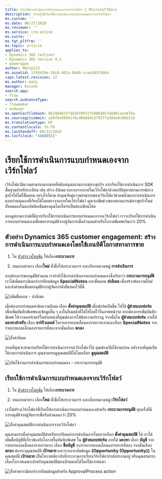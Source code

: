 ```yaml
---
title: เรียกใช้การดำเนินการที่กำหนดเองจากเวิร์กโฟลว์ | MicrosoftDocs
description: เรียนรู้วิธีเรียกใช้การดำเนินการแบบกำหนดเองจากเวิร์กโฟลว์
ms.custom: ''
ms.date: 06/27/2018
ms.reviewer: ''
ms.service: crm-online
ms.suite: ''
ms.tgt_pltfrm: ''
ms.topic: article
applies_to:
- Dynamics 365 (online)
- Dynamics 365 Version 9.x
- powerapps
author: Mattp123
ms.assetid: 1fd5d39e-3dc8-4d1a-8b4b-ccaa303f4bbb
caps.latest.revision: 12
ms.author: matp
manager: kvivek
search.app:
- Flow
search.audienceType:
- flowmaker
- enduser
ms.openlocfilehash: 8b2904632f4b3bf097275906d917e686cace67ba
ms.sourcegitcommit: a20fbed9941f0cd8b69dc579277a30da9c8bb31b
ms.translationtype: HT
ms.contentlocale: th-TH
ms.lasthandoff: 09/12/2018
ms.locfileid: "44688531"
---
```

# <a name="invoke-custom-actions-from-a-workflow"></a>เรียกใช้การดำเนินการแบบกำหนดเองจากเวิร์กโฟลว์

เวิร์กโฟลว์มีความสามารถมากมายที่สนับสนุนสถานการณ์ทางธุรกิจ การเรียกใช้การดำเนินการ SDK พื้นฐานสำหรับระเบียน เช่น สร้าง อัปเดต และลบจากภายในเวิร์กโฟลว์ช่วยแก้ปัญหาสถานการณ์ทางธุรกิจได้ไม่กี่ขั้นตอน อย่างไรก็ตาม ถ้าคุณจับคู่ความสามารถของเวิร์กโฟลว์ด้วยพลังของการดำเนินการแบบกำหนดเองที่เรียกใช้โดยตรงจากภายในเวิร์กโฟลว์ คุณจะเพิ่มช่วงของสถานการณ์ทางธุรกิจใหม่ทั้งหมดลงในแอปพลิเคชันของคุณโดยไม่จำเป็นต้องเขียนโค้ด  
  
 ลองดูสถานการณ์ที่มีการเรียกใช้การดำเนินการแบบกำหนดเองจากเวิร์กโฟลว์ เราจะเรียกใช้การดำเนินการแบบกำหนดเองเพื่อขอการอนุมัติจากผู้จัดการเมื่อส่วนลดสำหรับโอกาสพิเศษเกินกว่า 20%  
  
<a name="action"></a>   
## <a name="dynamics-365-customer-engagement-example-create-a-custom-action-using-the-opportunity-entity"></a>ตัวอย่าง Dynamics 365 customer engagement: สร้างการดำเนินการแบบกำหนดเองโดยใช้เอนทิตีโอกาสทางการขาย
  
1. ใน [ตัวสำรวจโซลูชัน](/powerapps/maker/model-driven-apps/advanced-navigation#solution-explorer) ให้เลือก**กระบวนการ**  
  
2.  บนแถบนำทาง เลือก**ใหม่** ตั้งชื่อให้กระบวนการ และเลือกหมวดหมู่ **การดำเนินการ**  
  
 หากต้องการขออนุมัติส่วนลด เรากำลังใช้การดำเนินการแบบกำหนดเองซึ่งเรียกว่า **กระบวนการอนุมัติ** เราได้เพิ่มพารามิเตอร์การป้อนข้อมูล **SpecialNotes** และขั้นตอน **ส่งอีเมล** เพื่อสร้างข้อความใหม่และส่งคำขอเพื่อขออนุมัติจากผู้จัดการดังที่แสดงไว้ที่นี่  
  
 ![เพิ่มขั้นตอน &#45; ส่งอีเมล](media/enable-custom-action-approval-proces-sadd-email.png "เพิ่มขั้นตอน - ส่งอีเมล")  
  
 เมื่อต้องการกำหนดค่าข้อความอีเมล เลือก **ตั้งค่าคุณสมบัติ** เมื่อฟอร์มเปิดขึ้น ให้ใช้ **ผู้ช่วยแบบฟอร์ม** เพื่อเพิ่มบันทึกพิเศษและข้อมูลอื่น ๆ ลงในอีเมลดังที่ได้ไฮไลต์ไว้ในภาพหน้าจอ หากต้องการเพิ่มบันทึกพิเศษ ให้วางเคอร์เซอร์ในตำแหน่งที่คุณต้องการให้ข้อความปรากฏ จากนั้นใน **ผู้ช่วยแบบฟอร์ม** ภายใต้ **มองหาสำหรับ** เลือก **อาร์กิวเมนต์** ในรายการแบบเลื่อนลงรายการแรกและเลือก **SpecialNotes** จากรายการแบบเลื่อนลงรายการที่สองจากนั้นเลือก **ตกลง**  
  
 ![ตั้งค่าอีเมล](media/enable-custom-action-approval-process-setup-email.png "ตั้งค่าอีเมล")  
  
 ก่อนที่คุณจะสามารถเรียกใช้การดำเนินการจากเวิร์กโฟลว์ได้ คุณต้องเปิดใช้งานก่อน หลังจากที่คุณเปิดใช้งานการดำเนินการ คุณสามารถดูคุณสมบัติได้โดยเลือก **ดูคุณสมบัติ**  
  
 ![เปิดใช้งานการดำเนินการแบบกำหนดเอง &#45; กระบวนการอนุมัติ](media/enable-custom-action-approval-process-activate-action.png "เปิดใช้งานการดำเนินการแบบกำหนดเอง - กระบวนการอนุมัติ")  
  
<a name="workflow"></a>   
## <a name="invoke-a-custom-action-from-a-workflow"></a>เรียกใช้การดำเนินการแบบกำหนดเองจากเวิร์กโฟลว์  
  
1. ใน [ตัวสำรวจโซลูชัน](/powerapps/maker/model-driven-apps/advanced-navigation#solution-explorer) ให้เลือก**กระบวนการ**   
  
2.  บนแถบนำทาง เลือก**ใหม่** ตั้งชื่อให้กระบวนการ และเลือกหมวดหมู่ **เวิร์กโฟลว์**  
  
 เราได้สร้างเวิร์กโฟลว์ที่เรียกให้การดำเนินการแบบกำหนดเองสำหรับ **กระบวนการอนุมัติ** ทุกครั้งที่มีการอนุมัติจากผู้จัดการเพื่อรับส่วนลดกว่า 20%  
  
 ![ตั้งค่าคุณสมบัติการดำเนินการจากเวิร์กโฟลว์](media/enable-custom-action-from-workflow.png "ตั้งค่าคุณสมบัติการดำเนินการจากเวิร์กโฟลว์")  
  
 คุณสามารถตั้งค่าคุณสมบัติสำหรับการป้อนค่าการดำเนินการโดยการเลือก **ตั้งค่าคุณสมบัติ** ได้ เราได้เพิ่มชื่อบัญชีที่เกี่ยวข้องกับโอกาสในบันทึกพิเศษ ใน **ผู้ช่วยแบบฟอร์ม** ภายใต้ **มองหา** เลือก **บัญชี** จากรายการแบบเลื่อนลงรายการแรก เลือก **ชื่อบัญชี** จากรายการแบบเลื่อนลงรายการที่สอง จากนั้นเลือก **ตกลง** ต้องระบุคุณสมบัติ **เป้าหมาย** และระบบจะเติมข้อมูล **{Opportunity (Opportunity)}** ในคุณสมบัติ **เป้าหมาย** เป็นโอกาสเดียวกับที่กระบวนการเรียกเวิร์กโฟลว์กำลังทำงานอยู่ หรือคุณสามารถเลือกโอกาสเฉพาะสำหรับคุณสมบัติของเป้าหมายได้โดยใช้การค้นหา  
  
 ![ตั้งค่าพารามิเตอร์การป้อนข้อมูลสำหรับ ApprovalProcess action](media/enable-customaction-workflow-set-properties.png "ตั้งค่าพารามิเตอร์การป้อนข้อมูลสำหรับ ApprovalProcess action")  
  



